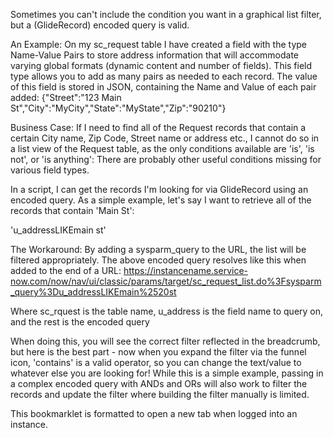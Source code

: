 Sometimes you can't include the condition you want in a graphical list filter, but a (GlideRecord) encoded query is valid.
 
An Example:
On my sc_request table I have created a field with the type Name-Value Pairs to store address information that will accommodate varying global formats (dynamic content and number of fields).  This field type allows you to add as many pairs as needed to each record.
The value of this field is stored in JSON, containing the Name and Value of each pair added:
{"Street":"123 Main St","City":"MyCity","State":"MyState","Zip":"90210"}
 
Business Case:
If I need to find all of the Request records that contain a certain City name, Zip Code, Street name or address etc., I cannot do so in a list view of the Request table, as the only conditions available are 'is', 'is not', or 'is anything':
There are probably other useful conditions missing for various field types.

In a script, I can get the records I'm looking for via GlideRecord using an encoded query.  As a simple example, let's say I want to retrieve all of the records that contain 'Main St':

'u_addressLIKEmain st'
 
The Workaround:
By adding a sysparm_query to the URL, the list will be filtered appropriately.  The above encoded query resolves like this when added to the end of a URL:
https://instancename.service-now.com/now/nav/ui/classic/params/target/sc_request_list.do%3Fsysparm_query%3Du_addressLIKEmain%2520st

Where sc_rquest is the table name,
u_address is the field name to query on,
and the rest is the encoded query

When doing this, you will see the correct filter reflected in the breadcrumb, but here is the best part - now when you expand the filter via the funnel icon, 'contains' is a valid operator, so you can change the text/value to whatever else you are looking for!
While this is a simple example, passing in a complex encoded query with ANDs and ORs will also work to filter the records and update the filter where building the filter manually is limited.

This bookmarklet is formatted to open a new tab when logged into an instance. 
